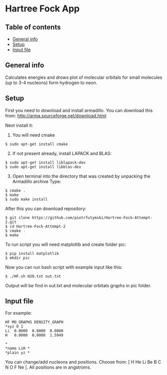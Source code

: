 # Hartree Fock App

## Table of contents
* [General info](#general-info)
* [Setup](#setup)
* [Input file](#input-file)

## General info

Calculates energies and drows plot of molecular orbitals for small molecules (up to 3-4 nucleons) form hydrogen to neon.
	
## Setup

First you need to download and install armadillo.
You can download this from: http://arma.sourceforge.net/download.html

Next install it:
1. You will need cmake

```
$ sudo apt-get install cmake
```
2. If not present already, install LAPACK and BLAS:
```
$ sudo apt-get install liblapack-dev
$ sudo apt-get install libblas-dev
```
3. Open terminal into the directory that was created by unpacking the Armadillo archive
Type:
```
$ cmake .
$ make
$ sudo make install
```

After this you can download repository:

```
$ git clone https://github.com/piotrfutymski/Hartree-Fock-Attempt-2.git
$ cd Hartree-Fock-Attempt-2
$ cmake .
$ make
```
To run script you will need matplotlib and create folder pic:

```
$ pip install matplotlib
$ mkdir pic
```

Now you can run bash script with example input like this:

```
$ ./HF.sh H2O.txt out.txt
```
Output will be find in out.txt and molecular orbitals grqphs in pic folder.

## Input file

For example:
```
HF MO_GRAPHS DENSITY_GRAPH 
*xyz 0 1
Li 	0.0000 	0.0000 	0.0000
H 	0.0000 	0.0000 	1.5949

*
*name LiH *
*plain yz *
```
You can change/add nucleons and positions. Choose from: [ H He Li Be B C N O F Ne ].
All positions are in angstroms.
